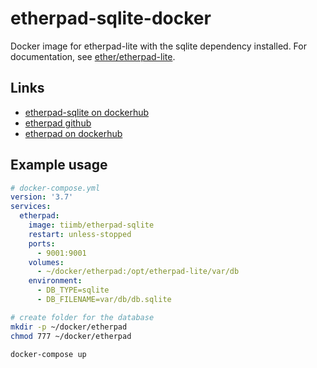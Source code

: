 # etherpad-sqlite-docker

Docker image for etherpad-lite with the sqlite dependency installed.
For documentation, see [ether/etherpad-lite](https://github.com/ether/etherpad-lite).


## Links

- [etherpad-sqlite on dockerhub](https://hub.docker.com/r/tiimb/etherpad-sqlite)
- [etherpad github](https://github.com/ether/etherpad-lite)
- [etherpad on dockerhub](https://hub.docker.com/r/tiimb/etherpad/etherpad)

## Example usage


```yml
# docker-compose.yml
version: '3.7'
services:
  etherpad:
    image: tiimb/etherpad-sqlite
    restart: unless-stopped
    ports:
      - 9001:9001
    volumes:
      - ~/docker/etherpad:/opt/etherpad-lite/var/db
    environment:
      - DB_TYPE=sqlite
      - DB_FILENAME=var/db/db.sqlite
```

```bash
# create folder for the database
mkdir -p ~/docker/etherpad
chmod 777 ~/docker/etherpad

docker-compose up
```